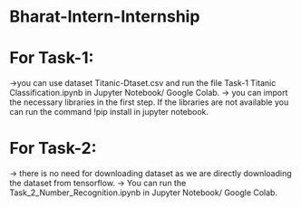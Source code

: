 # Bharat-Intern-Internship

# For Task-1:
->you can use dataset Titanic-Dtaset.csv and run the file Task-1 Titanic Classification.ipynb in Jupyter Notebook/ Google Colab.
-> you can import the necessary libraries in the first step. If the libraries are not available you can run the command !pip install <package-name> in jupyter notebook.

# For Task-2: 
-> there is no need for downloading dataset as we are directly downloading the dataset from tensorflow.
-> You can run the Task_2_Number_Recognition.ipynb in Jupyter Notebook/ Google Colab.
